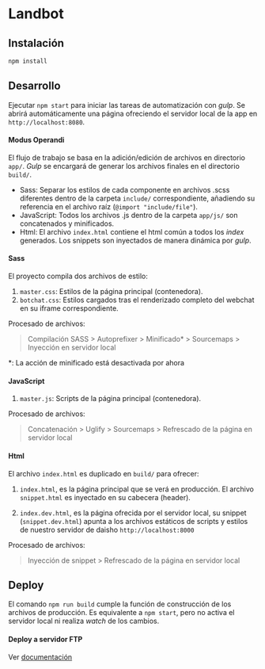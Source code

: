 # Landbot

## Instalación
```bash
npm install
```

## Desarrollo
Ejecutar `npm start` para iniciar las tareas de automatización con *gulp*.
Se abrirá automáticamente una página ofreciendo el servidor local de la app en `http://localhost:8080`.

#### Modus Operandi
El flujo de trabajo se basa en la adición/edición de archivos en directorio `app/`. *Gulp* se encargará de generar los archivos finales en el directorio `build/`.
- Sass: Separar los estilos de cada componente en archivos .scss diferentes dentro de la carpeta `include/` correspondiente, añadiendo su referencia en el archivo raíz (`@import "include/file"`).
- JavaScript: Todos los archivos .js dentro de la carpeta `app/js/` son concatenados y minificados.
- Html: El archivo `index.html` contiene el html común a todos los *index* generados. Los snippets son inyectados de manera dinámica por *gulp*.


#### Sass
El proyecto compila dos archivos de estilo:
1. `master.css`: Estilos de la página principal (contenedora).
2. `botchat.css`: Estilos cargados tras el renderizado completo del webchat en su iframe correspondiente.

Procesado de archivos:
> Compilación SASS > Autoprefixer > Minificado* > Sourcemaps > Inyección en servidor local

*: La acción de minificado está desactivada por ahora

#### JavaScript
1. `master.js`: Scripts de la página principal (contenedora).

Procesado de archivos:
> Concatenación > Uglify > Sourcemaps > Refrescado de la página en servidor local

#### Html
El archivo `index.html` es duplicado en `build/` para ofrecer:
1. `index.html`, es la página principal que se verá en producción. El archivo `snippet.html` es inyectado en su cabecera (header).

2. `index.dev.html`, es la página ofrecida por el servidor local, su snippet (`snippet.dev.html`) apunta a los archivos estáticos de scripts y estilos de nuestro servidor de daisho `http://localhost:8000`

Procesado de archivos:
> Inyección de snippet > Refrescado de la página en servidor local


## Deploy
El comando `npm run build` cumple la función de construcción de los archivos de producción. Es equivalente a `npm start`, pero no activa el servidor local ni realiza *watch* de los cambios.

#### Deploy a servidor FTP
Ver [documentación](https://github.com/fernandoguirao/lb2/blob/master/docs/deploy.md)

